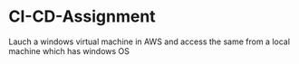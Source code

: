 # CI-CD-Assignment
Lauch a windows virtual machine in AWS and access the same from a local machine which has windows OS
